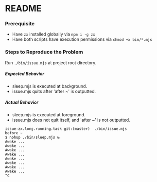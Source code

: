 # README

### Prerequisite

- Have `zx` installed globally via `npm i -g zx`
- Have both scripts have execution permissions via `chmod +x bin/*.mjs`

### Steps to Reproduce the Problem

Run `./bin/issue.mjs` at project root directory.

##### Expected Behavior

- sleep.mjs is executed at background.
- issue.mjs quits after 'after ~' is outputted.

##### Actual Behavior

- sleep.mjs is executed at foreground.
- issue.mjs does not quit itself, and 'after ~' is not outputted.

```shell
issue-zx.long.running.task git:(master)  ./bin/issue.mjs 
before ~
$ nohup ./bin/sleep.mjs &
Awake ...
Awake ...
Awake ...
Awake ...
Awake ...
Awake ...
Awake ...
Awake ...
^C
```
